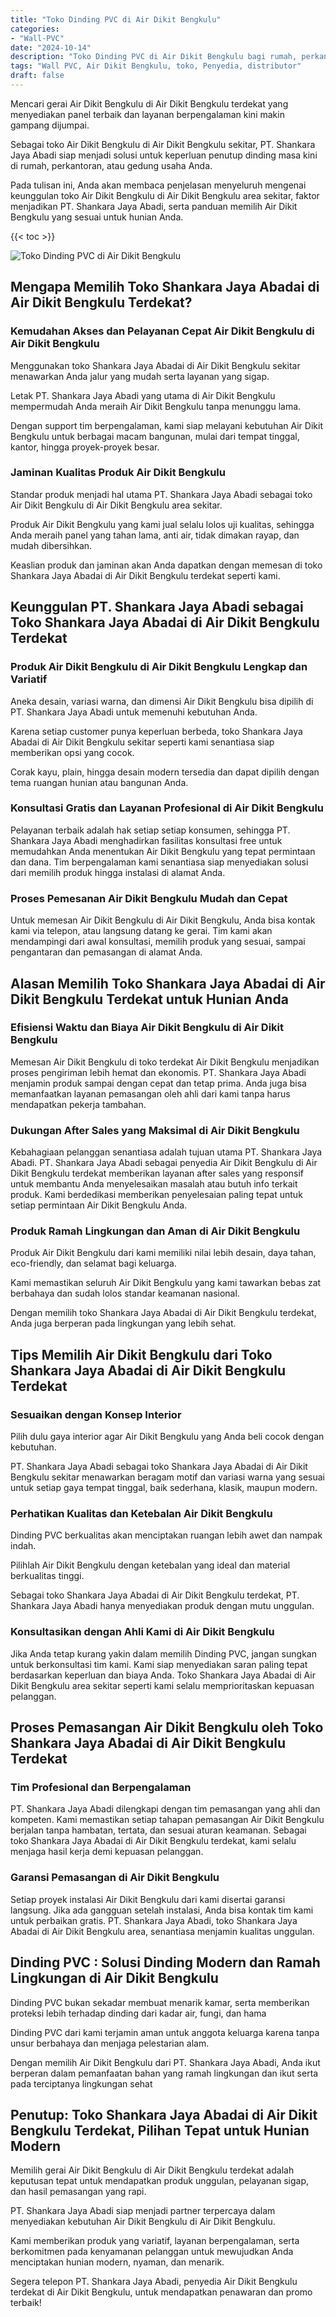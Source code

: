 ```yaml
---
title: "Toko Dinding PVC di Air Dikit Bengkulu"
categories: 
- "Wall-PVC"
date: "2024-10-14"
description: "Toko Dinding PVC di Air Dikit Bengkulu bagi rumah, perkantoran, serta ritel. Produk berkualitas, beragam motif, variasi warna menarik, beserta servis instalasi dikerjakan oleh tenaga ahli ahli dan jaminan resmi!|Jasa distribusi Dinding PVC di Air Dikit Bengkulu bagi keperluan rumah, perkantoran, atau toko, dengan panel terbaik dan penempatan oleh tim profesional dan garansi resmi.|Solusi Dinding PVC di Air Dikit Bengkulu yang terpercaya bagi rumah, perkantoran, serta ritel, dengan produk unggulan dan pemasangan ditangani oleh tenaga ahli profesional serta kepastian resmi.|Penjualan Dinding PVC di Air Dikit Bengkulu untuk tempat tinggal, office, serta gerai, dengan produk terbaik dan penempatan dikerjakan oleh teknisi profesional, dilengkapi dengan jaminan resmi.}"
tags: "Wall PVC, Air Dikit Bengkulu, toko, Penyedia, distributor"
draft: false
---
```


Mencari gerai Air Dikit Bengkulu di Air Dikit Bengkulu terdekat yang menyediakan panel terbaik dan layanan berpengalaman kini makin gampang dijumpai.

Sebagai toko Air Dikit Bengkulu di Air Dikit Bengkulu sekitar, PT. Shankara Jaya Abadi siap menjadi solusi untuk keperluan penutup dinding masa kini di rumah, perkantoran, atau gedung usaha Anda.

Pada tulisan ini, Anda akan membaca penjelasan menyeluruh mengenai keunggulan toko Air Dikit Bengkulu di Air Dikit Bengkulu area sekitar, faktor menjadikan PT. Shankara Jaya Abadi, serta panduan memilih Air Dikit Bengkulu yang sesuai untuk hunian Anda.

{{< toc >}}

![Toko Dinding PVC di Air Dikit Bengkulu](/images/Wall-PVC/Toko-Dinding-PVC-di-Air-Dikit-Bengkulu.png)


## Mengapa Memilih Toko Shankara Jaya Abadai di Air Dikit Bengkulu Terdekat?

### Kemudahan Akses dan Pelayanan Cepat Air Dikit Bengkulu di Air Dikit Bengkulu

Menggunakan toko Shankara Jaya Abadai di Air Dikit Bengkulu sekitar menawarkan Anda jalur yang mudah serta layanan yang sigap.

Letak PT. Shankara Jaya Abadi yang utama di Air Dikit Bengkulu mempermudah Anda meraih Air Dikit Bengkulu tanpa menunggu lama.

Dengan support tim berpengalaman, kami siap melayani kebutuhan Air Dikit Bengkulu untuk berbagai macam bangunan, mulai dari tempat tinggal, kantor, hingga proyek-proyek besar.

### Jaminan Kualitas Produk Air Dikit Bengkulu

Standar produk menjadi hal utama PT. Shankara Jaya Abadi sebagai toko Air Dikit Bengkulu di Air Dikit Bengkulu area sekitar.

Produk Air Dikit Bengkulu yang kami jual selalu lolos uji kualitas, sehingga Anda meraih panel yang tahan lama, anti air, tidak dimakan rayap, dan mudah dibersihkan.

Keaslian produk dan jaminan akan Anda dapatkan dengan memesan di toko Shankara Jaya Abadai di Air Dikit Bengkulu terdekat seperti kami.

## Keunggulan PT. Shankara Jaya Abadi sebagai Toko Shankara Jaya Abadai di Air Dikit Bengkulu Terdekat

### Produk Air Dikit Bengkulu di Air Dikit Bengkulu Lengkap dan Variatif

Aneka desain, variasi warna, dan dimensi Air Dikit Bengkulu bisa dipilih di PT. Shankara Jaya Abadi untuk memenuhi kebutuhan Anda.

Karena setiap customer punya keperluan berbeda, toko Shankara Jaya Abadai di Air Dikit Bengkulu sekitar seperti kami senantiasa siap memberikan opsi yang cocok.

Corak kayu, plain, hingga desain modern tersedia dan dapat dipilih dengan tema ruangan hunian atau bangunan Anda.

### Konsultasi Gratis dan Layanan Profesional di Air Dikit Bengkulu

Pelayanan terbaik adalah hak setiap setiap konsumen, sehingga PT. Shankara Jaya Abadi menghadirkan fasilitas konsultasi free untuk memudahkan Anda menentukan Air Dikit Bengkulu yang tepat permintaan dan dana. Tim berpengalaman kami senantiasa siap menyediakan solusi dari memilih produk hingga instalasi di alamat Anda.

### Proses Pemesanan Air Dikit Bengkulu Mudah dan Cepat

Untuk memesan Air Dikit Bengkulu di Air Dikit Bengkulu, Anda bisa kontak kami via telepon, atau langsung datang ke gerai. Tim kami akan mendampingi dari awal konsultasi, memilih produk yang sesuai, sampai pengantaran dan pemasangan di alamat Anda.

## Alasan Memilih Toko Shankara Jaya Abadai di Air Dikit Bengkulu Terdekat untuk Hunian Anda

### Efisiensi Waktu dan Biaya Air Dikit Bengkulu di Air Dikit Bengkulu

Memesan Air Dikit Bengkulu di toko terdekat Air Dikit Bengkulu menjadikan proses pengiriman lebih hemat dan ekonomis. PT. Shankara Jaya Abadi menjamin produk sampai dengan cepat dan tetap prima. Anda juga bisa memanfaatkan layanan pemasangan oleh ahli dari kami tanpa harus mendapatkan pekerja tambahan.

### Dukungan After Sales yang Maksimal di Air Dikit Bengkulu

Kebahagiaan pelanggan senantiasa adalah tujuan utama PT. Shankara Jaya Abadi. PT. Shankara Jaya Abadi sebagai penyedia Air Dikit Bengkulu di Air Dikit Bengkulu terdekat memberikan layanan after sales yang responsif untuk membantu Anda menyelesaikan masalah atau butuh info terkait produk. Kami berdedikasi memberikan penyelesaian paling tepat untuk setiap permintaan Air Dikit Bengkulu Anda.

### Produk Ramah Lingkungan dan Aman di Air Dikit Bengkulu

Produk Air Dikit Bengkulu dari kami memiliki nilai lebih desain, daya tahan, eco-friendly, dan selamat bagi keluarga.

Kami memastikan seluruh Air Dikit Bengkulu yang kami tawarkan bebas zat berbahaya dan sudah lolos standar keamanan nasional.

Dengan memilih toko Shankara Jaya Abadai di Air Dikit Bengkulu terdekat, Anda juga berperan pada lingkungan yang lebih sehat.

## Tips Memilih Air Dikit Bengkulu dari Toko Shankara Jaya Abadai di Air Dikit Bengkulu Terdekat

### Sesuaikan dengan Konsep Interior 

Pilih dulu gaya interior agar Air Dikit Bengkulu yang Anda beli cocok dengan kebutuhan.

PT. Shankara Jaya Abadi sebagai toko Shankara Jaya Abadai di Air Dikit Bengkulu sekitar menawarkan beragam motif dan variasi warna yang sesuai untuk setiap gaya tempat tinggal, baik sederhana, klasik, maupun modern.

### Perhatikan Kualitas dan Ketebalan Air Dikit Bengkulu

 Dinding PVC  berkualitas akan menciptakan ruangan lebih awet dan nampak indah.

Pilihlah Air Dikit Bengkulu dengan ketebalan yang ideal dan material berkualitas tinggi.

Sebagai toko Shankara Jaya Abadai di Air Dikit Bengkulu terdekat, PT. Shankara Jaya Abadi hanya menyediakan produk dengan mutu unggulan.

### Konsultasikan dengan Ahli Kami di Air Dikit Bengkulu

Jika Anda tetap kurang yakin dalam memilih Dinding PVC, jangan sungkan untuk berkonsultasi tim kami. Kami siap menyediakan saran paling tepat berdasarkan keperluan dan biaya Anda. Toko Shankara Jaya Abadai di Air Dikit Bengkulu area sekitar seperti kami selalu memprioritaskan kepuasan pelanggan.

## Proses Pemasangan Air Dikit Bengkulu oleh Toko Shankara Jaya Abadai di Air Dikit Bengkulu Terdekat

### Tim Profesional dan Berpengalaman

PT. Shankara Jaya Abadi dilengkapi dengan tim pemasangan yang ahli dan kompeten. Kami memastikan setiap tahapan pemasangan Air Dikit Bengkulu berjalan tanpa hambatan, tertata, dan sesuai aturan keamanan. Sebagai toko Shankara Jaya Abadai di Air Dikit Bengkulu terdekat, kami selalu menjaga hasil kerja demi kepuasan pelanggan.

### Garansi Pemasangan di Air Dikit Bengkulu

Setiap proyek instalasi Air Dikit Bengkulu dari kami disertai garansi langsung. Jika ada gangguan setelah instalasi, Anda bisa kontak tim kami untuk perbaikan gratis. PT. Shankara Jaya Abadi, toko Shankara Jaya Abadai di Air Dikit Bengkulu area, senantiasa menjamin kualitas unggulan.

##  Dinding PVC : Solusi Dinding Modern dan Ramah Lingkungan di Air Dikit Bengkulu

 Dinding PVC  bukan sekadar membuat menarik kamar, serta memberikan proteksi lebih terhadap dinding dari kadar air, fungi, dan hama

 Dinding PVC  dari kami terjamin aman untuk anggota keluarga karena tanpa unsur berbahaya dan menjaga pelestarian alam.

Dengan memilih Air Dikit Bengkulu dari PT. Shankara Jaya Abadi, Anda ikut berperan dalam pemanfaatan bahan yang ramah lingkungan dan ikut serta pada terciptanya lingkungan sehat

## Penutup: Toko Shankara Jaya Abadai di Air Dikit Bengkulu Terdekat, Pilihan Tepat untuk Hunian Modern

Memilih gerai Air Dikit Bengkulu di Air Dikit Bengkulu terdekat adalah keputusan tepat untuk mendapatkan produk unggulan, pelayanan sigap, dan hasil pemasangan yang rapi.

PT. Shankara Jaya Abadi siap menjadi partner terpercaya dalam menyediakan kebutuhan Air Dikit Bengkulu di Air Dikit Bengkulu.

Kami memberikan produk yang variatif, layanan berpengalaman, serta berkomitmen pada kenyamanan pelanggan untuk mewujudkan Anda menciptakan hunian modern, nyaman, dan menarik.

Segera telepon PT. Shankara Jaya Abadi, penyedia Air Dikit Bengkulu terdekat di Air Dikit Bengkulu, untuk mendapatkan penawaran dan promo terbaik!